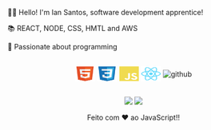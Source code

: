 👨‍💻 Hello! I'm Ian Santos, software development apprentice!

📚 REACT, NODE, CSS, HMTL and AWS

🔭 Passionate about programming


<p align="center" style="border-radius:100%"></p>

<div align="center">
</div>

<div align="center" valign="top"><br>
    <img align="center" alt="HTML" height="30" width="40" src="https://raw.githubusercontent.com/devicons/devicon/master/icons/html5/html5-original.svg">
    
  <img align="center" alt="CSS" height="30" width="40" src="https://raw.githubusercontent.com/devicons/devicon/master/icons/css3/css3-original.svg">
  
  <img align="center" alt="Js" height="30" width="40" src="https://raw.githubusercontent.com/devicons/devicon/master/icons/javascript/javascript-plain.svg">
  <img align="center" alt="React" height="30" width="40" src="https://raw.githubusercontent.com/devicons/devicon/master/icons/react/react-original.svg">
 
  <img align="center" alt="github" height="30" width="40" src="https://www.itexperts.com.br/wp-content/uploads/2022/05/30115906/AWS-Cloud-1.png">
  
</div><br>

<div align="center">

  <a href="https://www.instagram.com/ian_osantos/"><img src="https://img.shields.io/badge/Instagram-1877F2?style=for-the-badge&logo=Instagram&logoColor=white" target="_blank"></a> 
  <a href="https://www.linkedin.com/in/ian-santos-07890428a/"><img src="https://img.shields.io/badge/-LinkedIn-%230077B5?style=for-the-badge&logo=linkedin&logoColor=white" target="_blank"></a> 
</div>


<div align="center">
  <p>Feito com ❤️ ao JavaScript!!</p>
</div>
